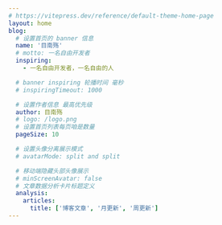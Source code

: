 ```yaml
---
# https://vitepress.dev/reference/default-theme-home-page
layout: home
blog:
  # 设置首页的 banner 信息
  name: '目南殇'
  # motto: 一名自由开发者
  inspiring:
    - 一名自由开发者，一名自由的人

  # banner inspiring 轮播时间 毫秒
  # inspiringTimeout: 1000

  # 设置作者信息 最高优先级
  author: 目南殇
  # logo: /logo.png
  # 设置首页列表每页咱是数量
  pageSize: 10

  # 设置头像分离展示模式
  # avatarMode: split and split

  # 移动端隐藏头部头像展示
  # minScreenAvatar: false
  # 文章数据分析卡片标题定义
  analysis: 
    articles: 
      title: ['博客文章', '月更新', '周更新']
---
```


